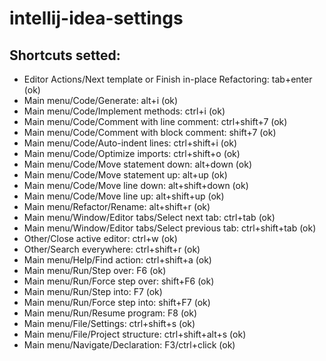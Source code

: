 # intellij-idea-settings

## Shortcuts setted:
- Editor Actions/Next template or Finish in-place Refactoring: tab+enter (ok)
- Main menu/Code/Generate: alt+i (ok)
- Main menu/Code/Implement methods: ctrl+i (ok)
- Main menu/Code/Comment with line comment: ctrl+shift+7 (ok)
- Main menu/Code/Comment with block comment: shift+7 (ok)
- Main menu/Code/Auto-indent lines: ctrl+shift+i (ok)
- Main menu/Code/Optimize imports: ctrl+shift+o (ok)
- Main menu/Code/Move statement down: alt+down (ok)
- Main menu/Code/Move statement up: alt+up (ok)
- Main menu/Code/Move line down: alt+shift+down (ok)
- Main menu/Code/Move line up: alt+shift+up (ok)
- Main menu/Refactor/Rename: alt+shift+r (ok)
- Main menu/Window/Editor tabs/Select next tab: ctrl+tab (ok)
- Main menu/Window/Editor tabs/Select previous tab: ctrl+shift+tab (ok)
- Other/Close active editor: ctrl+w (ok)
- Other/Search everywhere: ctrl+shift+r (ok)
- Main menu/Help/Find action: ctrl+shift+a (ok)
- Main menu/Run/Step over: F6 (ok)
- Main menu/Run/Force step over: shift+F6 (ok)
- Main menu/Run/Step into: F7 (ok)
- Main menu/Run/Force step into: shift+F7 (ok)
- Main menu/Run/Resume program: F8 (ok)
- Main menu/File/Settings: ctrl+shift+s (ok)
- Main menu/File/Project structure: ctrl+shift+alt+s (ok)
- Main menu/Navigate/Declaration: F3/ctrl+click (ok)
